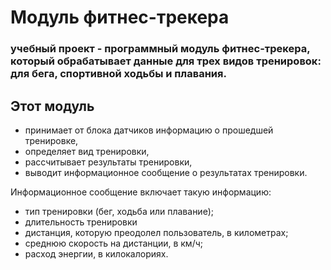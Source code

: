 # Модуль фитнес-трекера
### учебный проект - программный модуль фитнес-трекера, который обрабатывает данные для трех видов тренировок: для бега, спортивной ходьбы и плавания.

## Этот модуль
 - принимает от блока датчиков информацию о прошедшей тренировке,
 - определяет вид тренировки,
 - рассчитывает результаты тренировки,
 - выводит информационное сообщение о результатах тренировки.
 
Информационное сообщение включает такую информацию:
 - тип тренировки (бег, ходьба или плавание);
 - длительность тренировки
 - дистанция, которую преодолел пользователь, в километрах;
 - среднюю скорость на дистанции, в км/ч;
 - расход энергии, в килокалориях.
